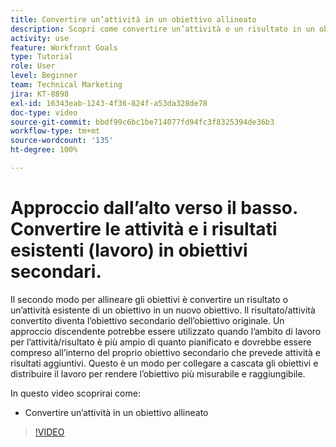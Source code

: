 ```yaml
---
title: Convertire un’attività in un obiettivo allineato
description: Scopri come convertire un’attività o un risultato in un obiettivo allineato in [!DNL Goals].
activity: use
feature: Workfront Goals
type: Tutorial
role: User
level: Beginner
team: Technical Marketing
jira: KT-8898
exl-id: 16343eab-1243-4f36-824f-a53da328de78
doc-type: video
source-git-commit: bbdf99c6bc1be714077fd94fc3f8325394de36b3
workflow-type: tm+mt
source-wordcount: '135'
ht-degree: 100%

---
```


# Approccio dall’alto verso il basso. Convertire le attività e i risultati esistenti (lavoro) in obiettivi secondari.

Il secondo modo per allineare gli obiettivi è convertire un risultato o un’attività esistente di un obiettivo in un nuovo obiettivo. Il risultato/attività convertito diventa l’obiettivo secondario dell’obiettivo originale. Un approccio discendente potrebbe essere utilizzato quando l’ambito di lavoro per l’attività/risultato è più ampio di quanto pianificato e dovrebbe essere compreso all’interno del proprio obiettivo secondario che prevede attività e risultati aggiuntivi. Questo è un modo per collegare a cascata gli obiettivi e distribuire il lavoro per rendere l’obiettivo più misurabile e raggiungibile.

In questo video scoprirai come:

* Convertire un’attività in un obiettivo allineato

>[!VIDEO](https://video.tv.adobe.com/v/3416524/?quality=12&learn=on&enablevpops=1&captions=ita)
